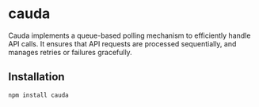 # cauda

Cauda implements a queue-based polling mechanism to efficiently handle API calls. It ensures that API requests are processed sequentially, and manages retries or failures gracefully.

## Installation

```bash
npm install cauda
```
